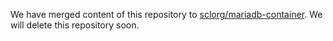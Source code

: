 We have merged content of this repository to [sclorg/mariadb-container](https://github.com/sclorg/mariadb-container). We will delete this repository soon.

